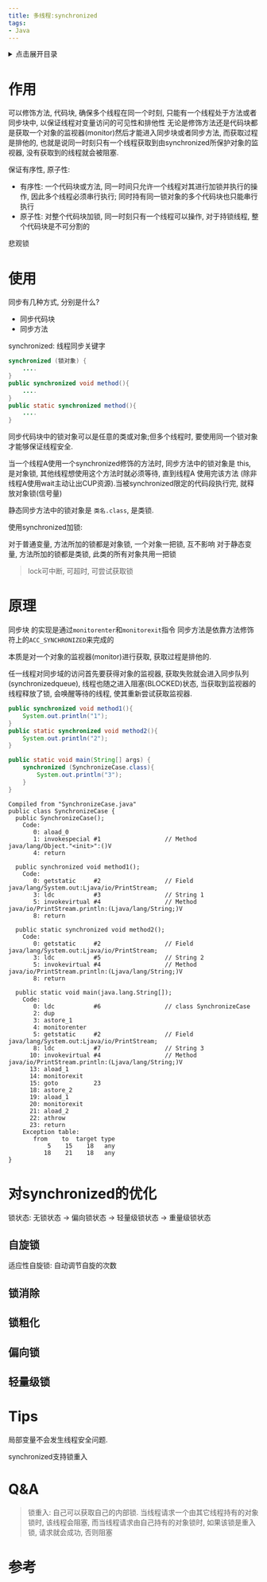 ```yaml
---
title: 多线程:synchronized
tags:
- Java
---
```

<details>
<summary>点击展开目录</summary>
<!-- TOC -->

- [作用](#作用)
- [使用](#使用)
- [原理](#原理)
- [对synchronized的优化](#对synchronized的优化)
    - [自旋锁](#自旋锁)
    - [锁消除](#锁消除)
    - [锁粗化](#锁粗化)
    - [偏向锁](#偏向锁)
    - [轻量级锁](#轻量级锁)
- [Tips](#tips)
- [Q&A](#qa)
- [参考](#参考)

<!-- /TOC -->
</details>

# 作用

可以修饰方法, 代码块, 确保多个线程在同一个时刻, 只能有一个线程处于方法或者同步块中, 以保证线程对变量访问的可见性和排他性
无论是修饰方法还是代码块都是获取一个对象的监视器(monitor)然后才能进入同步块或者同步方法,
而获取过程是排他的, 也就是说同一时刻只有一个线程获取到由synchronized所保护对象的监视器, 没有获取到的线程就会被阻塞.

保证有序性, 原子性:
* 有序性: 一个代码块或方法, 同一时间只允许一个线程对其进行加锁并执行的操作, 因此多个线程必须串行执行; 同时持有同一锁对象的多个代码块也只能串行执行
* 原子性: 对整个代码块加锁, 同一时刻只有一个线程可以操作, 对于持锁线程, 整个代码块是不可分割的

悲观锁

# 使用

同步有几种方式, 分别是什么?

* 同步代码块
* 同步方法

synchronized: 线程同步关键字

```Java
synchronized (锁对象) {
    ....
}
public synchronized void method(){
    ....
}
public static synchronized method(){
    ....
}
```

同步代码块中的锁对象可以是任意的类或对象;但多个线程时, 要使用同一个锁对象才能够保证线程安全.

当一个线程A使用一个synchronized修饰的方法时, 同步方法中的锁对象是 this, 是对象锁, 其他线程想使用这个方法时就必须等待,
直到线程A 使用完该方法 (除非线程A使用wait主动让出CUP资源).当被synchronized限定的代码段执行完, 就释放对象锁(信号量)

静态同步方法中的锁对象是 `类名.class`, 是类锁.

使用synchronized加锁:

对于普通变量, 方法所加的锁都是对象锁, 一个对象一把锁, 互不影响
对于静态变量, 方法所加的锁都是类锁, 此类的所有对象共用一把锁

> lock可中断, 可超时, 可尝试获取锁

# 原理

同步块 的实现是通过`monitorenter`和`monitorexit`指令
同步方法是依靠方法修饰符上的`ACC_SYNCHRONIZED`来完成的

本质是对一个对象的监视器(monitor)进行获取, 获取过程是排他的.

任一线程对同步域的访问首先要获得对象的监视器, 获取失败就会进入同步队列(synchronizedqueue), 线程也随之进入阻塞(BLOCKED)状态,
当获取到监视器的线程释放了锁, 会唤醒等待的线程, 使其重新尝试获取监视器.

```Java
public synchronized void method1(){
    System.out.println("1");
}
public static synchronized void method2(){
    System.out.println("2");
}

public static void main(String[] args) {
    synchronized (SynchronizeCase.class){
        System.out.println("3");
    }
}
```

```
Compiled from "SynchronizeCase.java"
public class SynchronizeCase {
  public SynchronizeCase();
    Code:
       0: aload_0
       1: invokespecial #1                  // Method java/lang/Object."<init>":()V
       4: return

  public synchronized void method1();
    Code:
       0: getstatic     #2                  // Field java/lang/System.out:Ljava/io/PrintStream;
       3: ldc           #3                  // String 1
       5: invokevirtual #4                  // Method java/io/PrintStream.println:(Ljava/lang/String;)V
       8: return

  public static synchronized void method2();
    Code:
       0: getstatic     #2                  // Field java/lang/System.out:Ljava/io/PrintStream;
       3: ldc           #5                  // String 2
       5: invokevirtual #4                  // Method java/io/PrintStream.println:(Ljava/lang/String;)V
       8: return

  public static void main(java.lang.String[]);
    Code:
       0: ldc           #6                  // class SynchronizeCase
       2: dup
       3: astore_1
       4: monitorenter
       5: getstatic     #2                  // Field java/lang/System.out:Ljava/io/PrintStream;
       8: ldc           #7                  // String 3
      10: invokevirtual #4                  // Method java/io/PrintStream.println:(Ljava/lang/String;)V
      13: aload_1
      14: monitorexit
      15: goto          23
      18: astore_2
      19: aload_1
      20: monitorexit
      21: aload_2
      22: athrow
      23: return
    Exception table:
       from    to  target type
           5    15    18   any
          18    21    18   any
}
```
# 对synchronized的优化

锁状态: 无锁状态 -> 偏向锁状态 -> 轻量级锁状态 -> 重量级锁状态

## 自旋锁

适应性自旋锁: 自动调节自旋的次数

## 锁消除

## 锁粗化

## 偏向锁

## 轻量级锁


# Tips

局部变量不会发生线程安全问题.

synchronized支持锁重入

# Q&A

> 锁重入: 自己可以获取自己的内部锁.
> 当线程请求一个由其它线程持有的对象锁时, 该线程会阻塞, 而当线程请求由自己持有的对象锁时, 如果该锁是重入锁, 请求就会成功, 否则阻塞

# 参考

